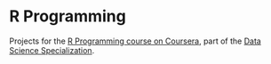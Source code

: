 R Programming
=====

Projects for the [R Programming course on Coursera](https://www.coursera.org/course/rprog), part of the [Data Science Specialization](https://www.coursera.org/specialization/jhudatascience/1).
